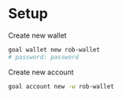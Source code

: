 # Setup

Create new wallet

```sh
goal wallet new rob-wallet
# password: password
```

Create new account

```sh
goal account new -w rob-wallet
```
